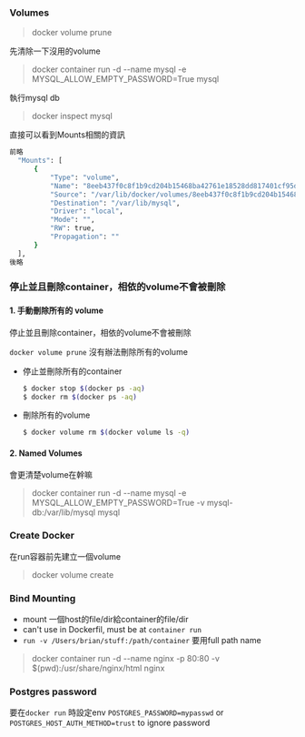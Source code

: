 ### Volumes

> docker volume prune

先清除一下沒用的volume

> docker container run -d --name mysql -e MYSQL_ALLOW_EMPTY_PASSWORD=True mysql

執行mysql db

> docker inspect mysql

直接可以看到Mounts相關的資訊
```bash
前略
  "Mounts": [
      {
          "Type": "volume",
          "Name": "8eeb437f0c8f1b9cd204b15468ba42761e18528dd817401cf95d627c2dd1deb8",
          "Source": "/var/lib/docker/volumes/8eeb437f0c8f1b9cd204b15468ba42761e18528dd817401cf95d627c2dd1deb8/_data",
          "Destination": "/var/lib/mysql",
          "Driver": "local",
          "Mode": "",
          "RW": true,
          "Propagation": ""
      }
  ],
後略
```

### 停止並且刪除container，相依的volume不會被刪除

#### 1. 手動刪除所有的 volume
停止並且刪除container，相依的volume不會被刪除

`docker volume prune` 沒有辦法刪除所有的volume

* 停止並刪除所有的container
  ```bash
  $ docker stop $(docker ps -aq)
  $ docker rm $(docker ps -aq)
  ```
* 刪除所有的volume
  ```bash
  $ docker volume rm $(docker volume ls -q)
  ```

#### 2. Named Volumes
會更清楚volume在幹嘛
> docker container run -d --name mysql -e MYSQL_ALLOW_EMPTY_PASSWORD=True -v mysql-db:/var/lib/mysql mysql

### Create Docker
在run容器前先建立一個volume
> docker volume create

### Bind Mounting
* mount 一個host的file/dir給container的file/dir
* can't use in Dockerfil, must be at `container run`
* `run -v /Users/brian/stuff:/path/container` 要用full path name

> docker container run -d --name nginx -p 80:80 -v $(pwd):/usr/share/nginx/html nginx

### Postgres password
要在`docker run` 時設定env
`POSTGRES_PASSWORD=mypasswd` or `POSTGRES_HOST_AUTH_METHOD=trust` to ignore password
